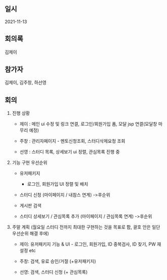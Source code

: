## 일시

2021-11-13

## 회의록

김제이

## 참가자

김제이, 김주창, 하선영

## 회의

1. 진행 상황

   - 제이
      : 메인 ui 수정 및 링크 연결, 로그인/회원가입 폼, 모달 jsp 연결(모달창 마무리 예정)

   - 주창
      : 관리자페이지 
         - 멘토신청조회, 스터디삭제요청 조회

   - 선영
      : 스터디 목록, 상세보기 ui 정렬, 관심목록 진행 중 

2. 기능 구현 우선순위

   - 유저패키지
      - 로그인, 회원가입 UI 정렬 및 배치 

   - 스터디 신청
      (마이페이지 / 내참스 연계) ->후순위

   - 게시판 검색

   - 스터디 상세보기 / 관심목록 추가
      (마이페이지 / 관심목록 연계) ->후순위


3. 주말 계획
   (월요일 스터디 전까지 최대한 구현하는 것을 목표로 함, 괄호 안은 일단 우선순위 해결 후에)

   - 제이: 유저패키지 기능 & UI
            - 로그인, 회원가입, ID 중복검사, ID 찾기, PW 재설정 etc

   - 주창: 검색, 유료 승인/거절 (+유저패키지)

   - 선영: 검색, 스터디 신청 (+ 관심목록)
